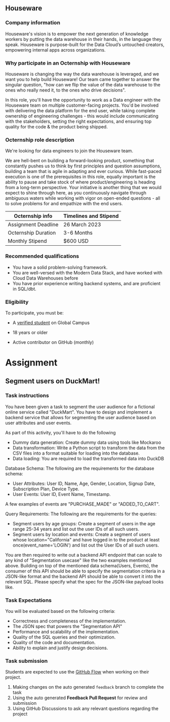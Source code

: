 ## Houseware

### Company information 

Houseware's vision is to empower the next generation of knowledge workers by putting the data warehouse in their hands, in the language they speak. Houseware is purpose-built for the Data Cloud’s untouched creators, empowering internal apps across organizations. 

### Why participate in an Octernship with Houseware

Houseware is changing the way the data warehouse is leveraged, and we want you to help build Houseware! Our team came together to answer the singular question, "how can we flip the value of the data warehouse to the ones who really need it, to the ones who drive decisions". 

In this role, you'll have the opportunity to work as a Data engineer with the Houseware team on multiple customer-facing projects. You'd be involved with delivering the data platform for the end user, while taking complete ownership of engineering challenges - this would include communicating with the stakeholders, setting the right expectations, and ensuring top quality for the code & the product being shipped.

### Octernship role description

We're looking for data engineers to join the Houseware team. 

We are hell-bent on building a forward-looking product, something that constantly pushes us to think by first principles and question assumptions, building a team that is agile in adapting and ever curious. While fast-paced execution is one of the prerequisites in this role, equally important is the ability to pause and take stock of where product/engineering is heading from a long-term perspective. Your initiative is another thing that we would expect to shine through here, as you continuously navigate through ambiguous waters while working with vigor on open-ended questions - all to solve problems for and empathize with the end users.

| Octernship info  | Timelines and Stipend |
| ------------- | ------------- |
| Assignment Deadline  | 26 March 2023  |
| Octernship Duration  | 3-6 Months  |
| Monthly Stipend  | $600 USD  |

### Recommended qualifications

- You have a solid problem-solving framework.
- You are well-versed with the Modern Data Stack, and have worked with Cloud Data Warehouses before
- You have prior experience writing backend systems, and are proficient in SQL/dbt.

### Eligibility

To participate, you must be:

* A [verified student](https://education.github.com/discount_requests/pack_application) on Global Campus

* 18 years or older

* Active contributor on GitHub (monthly)

# Assignment

## Segment users on DuckMart!

### Task instructions

You have been given a task to segment the user audience for a fictional online service called "DuckMart". You have to design and implement a backend service that allows for segmenting the user audience based on user attributes and user events.

As part of this activity, you'll have to do the following
- Dummy data generation: Create dummy data using tools like Mockaroo
- Data transformation: Write a Python script to transform the data from the CSV files into a format suitable for loading into the database.
- Data loading: You are required to load the transformed data into DuckDB

Database Schema: The following are the requirements for the database schema:

- User Attributes: User ID, Name, Age, Gender, Location, Signup Date, Subscription Plan, Device Type.
- User Events: User ID, Event Name, Timestamp.

A few examples of events are "PURCHASE_MADE" or "ADDED_TO_CART".

Query Requirements: The following are the requirements for the queries:

- Segment users by age groups: Create a segment of users in the age range 25-34 years and list out the user IDs of all such users.
- Segment users by location and events: Create a segment of users whose location="California" and have logged in to the product at least once(event_name='LOGIN') and list out the User IDs of all such users.

You are then required to write out a backend API endpoint that can scale to any kind of "Segmentation usecase" like the two examples mentioned above. Building on top of the mentioned data schema(Users, Events), the consumer of this API should be able to specify the segmentation criteria in a JSON-like format and the backend API should be able to convert it into the relevant SQL. Please specify what the spec for the JSON-like payload looks like.

### Task Expectations

You will be evaluated based on the following criteria:
- Correctness and completeness of the implementation.
- The JSON spec that powers the "Segmentation API"
- Performance and scalability of the implementation.
- Quality of the SQL queries and their optimization.
- Quality of the code and documentation.
- Ability to explain and justify design decisions.

### Task submission

Students are expected to use the [GitHub Flow](https://docs.github.com/en/get-started/quickstart/github-flow) when working on their project. 

1. Making changes on the auto generated `feedback` branch to complete the task
2. Using the auto generated **Feedback Pull Request** for review and submission
3. Using GitHub Discussions to ask any relevant questions regarding the project

